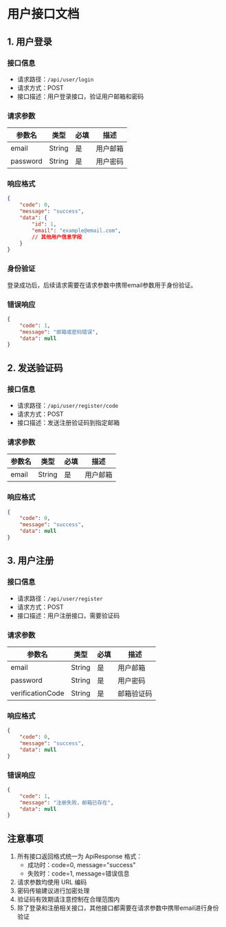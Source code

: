# 用户接口文档

## 1. 用户登录

### 接口信息
- 请求路径：`/api/user/login`
- 请求方式：POST
- 接口描述：用户登录接口，验证用户邮箱和密码

### 请求参数
| 参数名 | 类型 | 必填 | 描述 |
| --- | --- | --- | --- |
| email | String | 是 | 用户邮箱 |
| password | String | 是 | 用户密码 |

### 响应格式
```json
{
    "code": 0,
    "message": "success",
    "data": {
        "id": 1,
        "email": "example@email.com",
        // 其他用户信息字段
    }
}
```

### 身份验证
登录成功后，后续请求需要在请求参数中携带email参数用于身份验证。

### 错误响应
```json
{
    "code": 1,
    "message": "邮箱或密码错误",
    "data": null
}
```

## 2. 发送验证码

### 接口信息
- 请求路径：`/api/user/register/code`
- 请求方式：POST
- 接口描述：发送注册验证码到指定邮箱

### 请求参数
| 参数名 | 类型 | 必填 | 描述 |
| --- | --- | --- | --- |
| email | String | 是 | 用户邮箱 |

### 响应格式
```json
{
    "code": 0,
    "message": "success",
    "data": null
}
```

## 3. 用户注册

### 接口信息
- 请求路径：`/api/user/register`
- 请求方式：POST
- 接口描述：用户注册接口，需要验证码

### 请求参数
| 参数名 | 类型 | 必填 | 描述 |
| --- | --- | --- | --- |
| email | String | 是 | 用户邮箱 |
| password | String | 是 | 用户密码 |
| verificationCode | String | 是 | 邮箱验证码 |

### 响应格式
```json
{
    "code": 0,
    "message": "success",
    "data": null
}
```

### 错误响应
```json
{
    "code": 1,
    "message": "注册失败，邮箱已存在",
    "data": null
}
```



## 注意事项
1. 所有接口返回格式统一为 ApiResponse 格式：
   - 成功时：code=0, message="success"
   - 失败时：code=1, message=错误信息
2. 请求参数均使用 URL 编码
3. 密码传输建议进行加密处理
4. 验证码有效期请注意控制在合理范围内
5. 除了登录和注册相关接口，其他接口都需要在请求参数中携带email进行身份验证